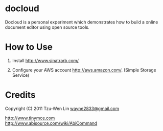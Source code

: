 docloud
=======

Docloud is a personal experiment which demonstrates how to build a online document editor using open source tools.


How to Use
==========

1. Install http://www.sinatrarb.com/

2. Configure your AWS account http://aws.amazon.com/. (Simple Storage Service)


Credits
=======
Copyright (C) 2011 Tzu-Wen Lin <wayne2833@gmail.com>

http://www.tinymce.com   
http://www.abisource.com/wiki/AbiCommand



